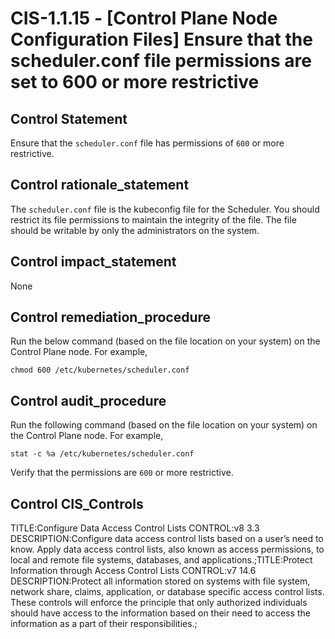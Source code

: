 # CIS-1.1.15 - \[Control Plane Node Configuration Files\] Ensure that the scheduler.conf file permissions are set to 600 or more restrictive

## Control Statement

Ensure that the `scheduler.conf` file has permissions of `600` or more restrictive.

## Control rationale_statement

The `scheduler.conf` file is the kubeconfig file for the Scheduler. You should restrict its file permissions to maintain the integrity of the file. The file should be writable by only the administrators on the system.

## Control impact_statement

None

## Control remediation_procedure

Run the below command (based on the file location on your system) on the Control Plane node. For example,

```
chmod 600 /etc/kubernetes/scheduler.conf
```

## Control audit_procedure

Run the following command (based on the file location on your system) on the Control Plane node. For example,

```
stat -c %a /etc/kubernetes/scheduler.conf
```

Verify that the permissions are `600` or more restrictive.

## Control CIS_Controls

TITLE:Configure Data Access Control Lists CONTROL:v8 3.3 DESCRIPTION:Configure data access control lists based on a user’s need to know. Apply data access control lists, also known as access permissions, to local and remote file systems, databases, and applications.;TITLE:Protect Information through Access Control Lists CONTROL:v7 14.6 DESCRIPTION:Protect all information stored on systems with file system, network share, claims, application, or database specific access control lists. These controls will enforce the principle that only authorized individuals should have access to the information based on their need to access the information as a part of their responsibilities.;
